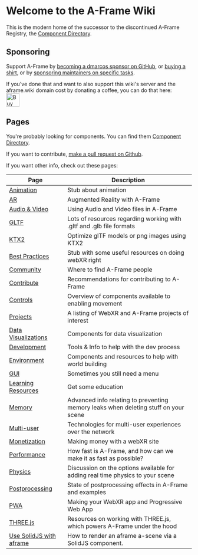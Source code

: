 # Welcome to the A-Frame Wiki

This is the modern home of the successor to the discontinued A-Frame Registry, the [Component Directory](https://aframe.wiki/en/#!pages/component-directory.md).

## Sponsoring

Support A-Frame by <a href="https://github.com/sponsors/dmarcos">becoming a dmarcos sponsor on GitHub</a>, or <a href="https://cottonbureau.com/products/a-frame-og#/9479538/tee-men-standard-tee-vintage-black-tri-blend-s">buying a shirt</a>, or by [sponsoring maintainers on specific tasks](https://github.com/c-frame/sponsorship).

If you've done that and want to also support this wiki's server and the aframe.wiki domain cost by donating a coffee, you can do that here:<br>
<a href='https://ko-fi.com/C0C33CWNA' target='_blank'><img height='36' style='border:0px;height:36px;' src='https://cdn.ko-fi.com/cdn/kofi2.png?v=2' border='0' alt='Buy Me a Coffee at ko-fi.com' /></a>

## Pages
You're probably looking for components. You can find them [Component Directory](/en/#!pages/component-directory.md).

If you want to contribute, [make a pull request on Github](https://github.com/c-frame/aframewiki).

If you want other info, check out these pages:

| Page                                        | Description                                                                         |
|---------------------------------------------|-------------------------------------------------------------------------------------|
| [Animation](pages/animation.md)             | Stub about animation                                                                |
| [AR](pages/ar.md)                           | Augmented Reality with A-Frame                                                      |
| [Audio & Video](pages/audio-video.md)       | Using Audio and Video files in A-Frame                                              |
| [GLTF](pages/gltf.md)                       | Lots of resources regarding working with .gltf and .glb file formats                |
| [KTX2](pages/ktx2.md)                       | Optimize glTF models or png images using KTX2                                       |
| [Best Practices](pages/best-practices.md)   | Stub with some useful resources on doing webXR right                                |
| [Community](pages/community.md)             | Where to find A-Frame people                                                        |
| [Contribute](pages/contribute.md)           | Recommendations for contributing to A-Frame                                         |
| [Controls](pages/controls.md)               | Overview of components available to enabling movement                               |
| [Projects](pages/projects.md)               | A listing of WebXR and A-Frame projects of interest                                 |
| [Data Visualizations](pages/data-vis.md)    | Components for data visualization                                                   |
| [Development](pages/dev.md)                 | Tools & Info to help with the dev process                                           |
| [Environment](pages/environment.md)         | Components and resources to help with world building                                |
| [GUI](pages/gui.md)                         | Sometimes you still need a menu                                                     |
| [Learning Resources](pages/learn.md)        | Get some education                                                                  |
| [Memory](pages/memory.md)                   | Advanced info relating to preventing memory leaks when deleting stuff on your scene |
| [Multi-user](pages/multiuser.md)            | Technologies for multi-user experiences over the network                            |
| [Monetization](pages/monetization.md)       | Making money with a webXR site                                                      |
| [Performance](pages/performance.md)         | How fast is A-Frame, and how can we make it as fast as possible?                    |
| [Physics](pages/physics.md)                 | Discussion on the options available for adding real time physics to your scene      |
| [Postprocessing](pages/postprocessing.md)   | State of postprocessing effects in A-Frame and examples                             |
| [PWA](pages/pwa.md)                         | Making your WebXR app and Progressive Web App                                       |
| [THREE.js](pages/three.md)                  | Resources on working with THREE.js, which powers A-Frame under the hood             |
| [Use SolidJS with aframe](pages/solidjs.md) | How to render an aframe a-scene via a SolidJS component.                            |
